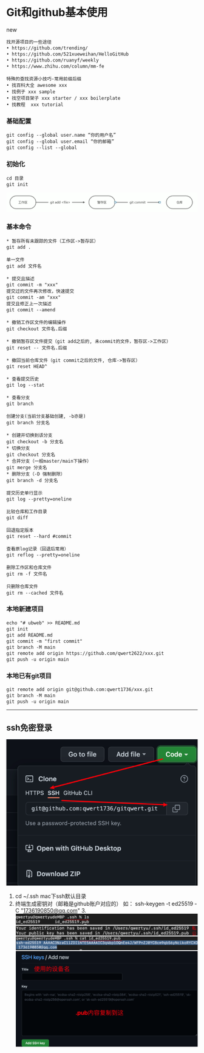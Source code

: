 # Git和github基本使用
new

```
找开源项目的一些途径
• https://github.com/trending/
• https://github.com/521xueweihan/HelloGitHub
• https://github.com/ruanyf/weekly
• https://www.zhihu.com/column/mm-fe

特殊的查找资源小技巧-常用前缀后缀 
• 找百科大全 awesome xxx
• 找例子 xxx sample
• 找空项目架子 xxx starter / xxx boilerplate 
• 找教程  xxx tutorial
```
### 基础配置
```
git config --global user.name “你的用户名”
git config --global user.email “你的邮箱”
git config --list --global
```
### 初始化
```
cd 目录
git init
```
![](img/2022-03-07-15-01-32.png)
### 基本命令
```
* 暂存所有未跟踪的文件（工作区->暂存区）
git add .

单一文件
git add 文件名

* 提交且描述
git commit -m "xxx"
提交过的文件再次修改，快速提交
git commit -am "xxx"
提交且修正上一次描述
git commit --amend

* 撤销工作区文件的编辑操作
git checkout 文件名.后缀

* 撤销暂存区文件提交（git add之后的, 未commit的文件，暂存区->工作区）
git reset -- 文件名.后缀

* 撤回当前仓库文件（git commit之后的文件, 仓库->暂存区）
git reset HEAD^

* 查看提交历史
git log --stat

* 查看分支
git branch

创建分支(当前分支基础创建, -b亦是)
git branch 分支名

* 创建并切换到该分支
git checkout -b 分支名
* 切换分支
git checkout 分支名
* 合并分支（一般master/main下操作）
git merge 分支名
* 删除分支（-D 强制删除）
git branch -d 分支名

提交历史单行显示
git log --pretty=oneline

比较仓库和工作目录
git diff

回退指定版本
git reset --hard #commit

查看原log记录（回退后常用）
git reflog --pretty=oneline

删除工作区和仓库文件
git rm -f 文件名

只删除仓库文件
git rm --cached 文件名
```
### 本地新建项目
```
echo "# ubweb" >> README.md
git init
git add README.md
git commit -m "first commit"
git branch -M main
git remote add origin https://github.com/qwert2622/xxx.git
git push -u origin main
```

### 本地已有git项目
```
git remote add origin git@github.com:qwert1736/xxx.git
git branch -M main
git push -u origin main
```
---
## ssh免密登录
![](img/2022-03-05-17-54-57.png)
1. cd ~/.ssh    mac下ssh默认目录
2. 终端生成密钥对（邮箱是github账户对应的）
如：
ssh-keygen -t ed25519 -C "1736190850@qq.com"
3.![](img/2022-03-05-17-56-40.png)